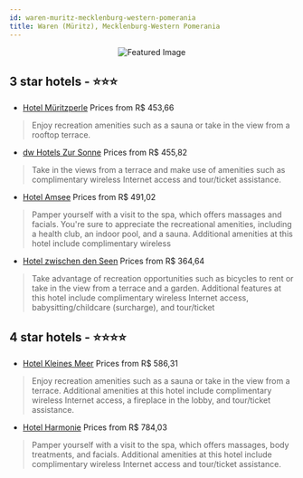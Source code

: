 ```yaml
---
id: waren-muritz-mecklenburg-western-pomerania
title: Waren (Müritz), Mecklenburg-Western Pomerania
---
```


<center><img src="https://i.travelapi.com/hotels/22000000/21470000/21463500/21463455/a52b7ec2_b.jpg" alt="Featured Image" /></center>


##  3 star hotels - ⭐️⭐️⭐️

-    [Hotel Müritzperle](https://us.hurb.com/hotels/waren-muritz/hotel-muritzperle-JNP-JP429535?cmp=18055) Prices from R$ 453,66
   > Enjoy recreation amenities such as a sauna or take in the view from a rooftop terrace.
-    [dw Hotels Zur Sonne](https://us.hurb.com/hotels/waren-muritz/dw-hotels-zur-sonne-JNP-JP00277Q?cmp=18055) Prices from R$ 455,82
   > Take in the views from a terrace and make use of amenities such as complimentary wireless Internet access and tour/ticket assistance.
-    [Hotel Amsee](https://us.hurb.com/hotels/waren-muritz/hotel-amsee-JNP-JP417139?cmp=18055) Prices from R$ 491,02
   > Pamper yourself with a visit to the spa, which offers massages and facials. You're sure to appreciate the recreational amenities, including a health club, an indoor pool, and a sauna. Additional amenities at this hotel include complimentary wireless 
-    [Hotel zwischen den Seen](https://us.hurb.com/hotels/waren-muritz/hotel-zwischen-den-seen-JNP-JP134488?cmp=18055) Prices from R$ 364,64
   > Take advantage of recreation opportunities such as bicycles to rent or take in the view from a terrace and a garden. Additional features at this hotel include complimentary wireless Internet access, babysitting/childcare (surcharge), and tour/ticket 

##  4 star hotels - ⭐️⭐️⭐️⭐️

-    [Hotel Kleines Meer](https://us.hurb.com/hotels/waren-muritz/hotel-kleines-meer-JNP-JP531152?cmp=18055) Prices from R$ 586,31
   > Enjoy recreation amenities such as a sauna or take in the view from a terrace. Additional amenities at this hotel include complimentary wireless Internet access, a fireplace in the lobby, and tour/ticket assistance.
-    [Hotel Harmonie](https://us.hurb.com/hotels/waren-muritz/hotel-harmonie-JNP-JP302664?cmp=18055) Prices from R$ 784,03
   > Pamper yourself with a visit to the spa, which offers massages, body treatments, and facials. Additional amenities at this hotel include complimentary wireless Internet access and tour/ticket assistance.
